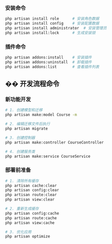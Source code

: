 
### **安装命令**
```bash
php artisan install role      # 安装角色数据
php artisan install config    # 安装配置数据
php artisan install administrator  # 安装管理员
php artisan install:lock      # 生成安装锁
```

### **插件命令**
```bash
php artisan addons:install    # 安装插件
php artisan addons:uninstall  # 卸载插件
php artisan addons:list       # 查看插件列表
```

## �� **开发流程命令**

### **新功能开发**
```bash
# 1. 创建模型和迁移
php artisan make:model Course -m

# 2. 编辑迁移文件后执行
php artisan migrate

# 3. 创建控制器
php artisan make:controller CourseController

# 4. 创建服务类
php artisan make:service CourseService
```

### **部署前准备**
```bash
# 1. 清除所有缓存
php artisan cache:clear
php artisan config:clear
php artisan route:clear
php artisan view:clear

# 2. 重新生成缓存
php artisan config:cache
php artisan route:cache
php artisan view:cache

# 3. 优化应用
php artisan optimize
```
